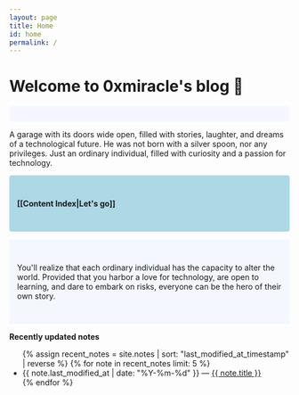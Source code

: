 ```yaml
---
layout: page
title: Home
id: home
permalink: /
---
```


# Welcome to 0xmiracle's blog 🌱

<p style="padding: 1em 1em; background: #f5f7ff; border-radius: 4px;">


 A garage with its doors wide open, filled with stories, laughter, and dreams of a technological future. He was not born with a silver spoon, nor any privileges.  Just an ordinary individual, filled with curiosity and a passion for technology.
</p>
<p style="padding: 3em 1em; background: #add8e6; border-radius: 4px;">
<span style="font-weight: bold">[[Content Index|Let's go]]</span> 
</p>
<p style="padding: 3em 1em; background: #f5f7ff; border-radius: 4px;">
You'll realize that each ordinary individual has the capacity to alter the world. Provided that you harbor a love for technology, are open to learning, and dare to embark on risks, everyone can be the hero of their own story.
</p>


<strong>Recently updated notes</strong>

<ul>
  {% assign recent_notes = site.notes | sort: "last_modified_at_timestamp" | reverse %}
  {% for note in recent_notes limit: 5 %}
    <li>
      {{ note.last_modified_at | date: "%Y-%m-%d" }} — <a class="internal-link" href="{{ note.url }}">{{ note.title }}</a>
    </li>
  {% endfor %}
</ul>

<style>
  .wrapper {
    max-width: 46em;
  }
</style>
